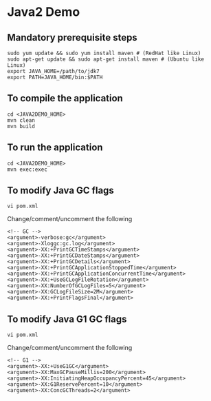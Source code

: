 # Java2 Demo
## Mandatory prerequisite steps
```
sudo yum update && sudo yum install maven # (RedHat like Linux)
sudo apt-get update && sudo apt-get install maven # (Ubuntu like Linux)
export JAVA_HOME=/path/to/jdk7
export PATH=JAVA_HOME/bin:$PATH
````

## To compile the application
```
cd <JAVA2DEMO_HOME>
mvn clean
mvn build
```
## To run the application
```
cd <JAVA2DEMO_HOME>
mvn exec:exec
```

## To modify Java GC flags
```
vi pom.xml
```
Change/comment/uncomment the following
```
<!-- GC -->
<argument>-verbose:gc</argument>
<argument>-Xloggc:gc.log</argument>
<argument>-XX:+PrintGCTimeStamps</argument>
<argument>-XX:+PrintGCDateStamps</argument>
<argument>-XX:+PrintGCDetails</argument>
<argument>-XX:+PrintGCApplicationStoppedTime</argument>
<argument>-XX:+PrintGCApplicationConcurrentTime</argument>
<argument>-XX:+UseGCLogFileRotation</argument>
<argument>-XX:NumberOfGCLogFiles=5</argument>
<argument>-XX:GCLogFileSize=2M</argument>
<argument>-XX:+PrintFlagsFinal</argument>
```

## To modify Java G1 GC flags
```
vi pom.xml
```
Change/comment/uncomment the following
```
<!-- G1 -->
<argument>-XX:+UseG1GC</argument>
<argument>-XX:MaxGCPauseMillis=200</argument>
<argument>-XX:InitiatingHeapOccupancyPercent=45</argument>
<argument>-XX:G1ReservePercent=10</argument>
<argument>-XX:ConcGCThreads=2</argument>
```